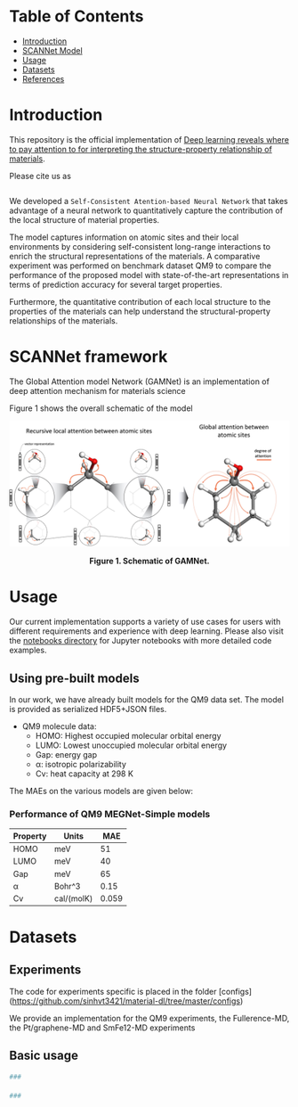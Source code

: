 # Table of Contents

* [Introduction](#introduction)
* [SCANNet Model](#DeepAt-framework)
* [Usage](#usage)
* [Datasets](#datasets)
* [References](#references)

<a name="introduction"></a>

# Introduction
This repository is the official implementation of [Deep learning reveals where to pay attention to for interpreting the structure-property relationship of materials](https://).

Please cite us as

```

```

We developed a `Self-Consistent Atention-based Neural Network` that takes advantage of a neural network to quantitatively capture
the contribution of the local structure of material properties.

The model captures information on atomic sites
and their local environments by considering self-consistent long-range interactions to enrich the structural
representations of the materials. A comparative experiment was performed on benchmark dataset QM9 to compare
the performance of the proposed model with state-of-the-art representations in terms of prediction accuracy
for several target properties.

Furthermore,
the quantitative contribution of each local structure to the properties of the materials can help understand
the structural-property relationships of the materials.

<a name="DeepAt-framework"></a>

# SCANNet framework

The Global Attention model Network (GAMNet) is an implementation of deep attention mechanism for materials science

Figure 1 shows the overall schematic of the model

![Model architecture](resources/model_semantic.jpg)
<div align='center'><strong>Figure 1. Schematic of  GAMNet.</strong></div>

<a name="usage"></a>

# Usage

Our current implementation supports a variety of use cases for users with
different requirements and experience with deep learning. Please also visit
the [notebooks directory](notebooks) for Jupyter notebooks with more detailed code examples.

## Using pre-built models

In our work, we have already built models for the QM9 data set. The model is provided as serialized HDF5+JSON files. 

* QM9 molecule data:
  * HOMO: Highest occupied molecular orbital energy
  * LUMO: Lowest unoccupied molecular orbital energy
  * Gap: energy gap
  * α: isotropic polarizability
  * Cv: heat capacity at 298 K

The MAEs on the various models are given below:

### Performance of QM9 MEGNet-Simple models

| Property | Units      | MAE   |
|----------|------------|-------|
| HOMO     | meV         | 51 |
| LUMO     | meV         | 40 |
| Gap      | meV         | 65 |
| α        | Bohr^3     | 0.15|
| Cv       | cal/(molK) | 0.059 |

<a name="dataset"></a>

# Datasets

## Experiments

The code for experiments specific is placed in the folder [configs] (<https://github.com/sinhvt3421/material-dl/tree/master/configs>)

We provide an implementation for the QM9 experiments, the Fullerence-MD, the Pt/graphene-MD and SmFe12-MD experiments

## Basic usage

```python
###

###
